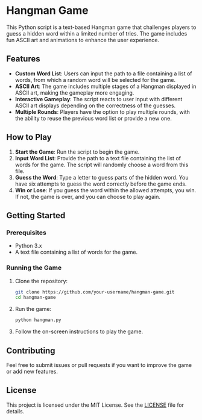 # Hangman Game

This Python script is a text-based Hangman game that challenges players to guess a hidden word within a limited number of tries. The game includes fun ASCII art and animations to enhance the user experience.

## Features

- **Custom Word List**: Users can input the path to a file containing a list of words, from which a random word will be selected for the game.
- **ASCII Art**: The game includes multiple stages of a Hangman displayed in ASCII art, making the gameplay more engaging.
- **Interactive Gameplay**: The script reacts to user input with different ASCII art displays depending on the correctness of the guesses.
- **Multiple Rounds**: Players have the option to play multiple rounds, with the ability to reuse the previous word list or provide a new one.

## How to Play

1. **Start the Game**: Run the script to begin the game.
2. **Input Word List**: Provide the path to a text file containing the list of words for the game. The script will randomly choose a word from this file.
3. **Guess the Word**: Type a letter to guess parts of the hidden word. You have six attempts to guess the word correctly before the game ends.
4. **Win or Lose**: If you guess the word within the allowed attempts, you win. If not, the game is over, and you can choose to play again.

## Getting Started

### Prerequisites

- Python 3.x
- A text file containing a list of words for the game.

### Running the Game

1. Clone the repository:
    ```bash
    git clone https://github.com/your-username/hangman-game.git
    cd hangman-game
    ```

2. Run the game:
    ```bash
    python hangman.py
    ```

3. Follow the on-screen instructions to play the game.

## Contributing

Feel free to submit issues or pull requests if you want to improve the game or add new features.

## License

This project is licensed under the MIT License. See the [LICENSE](LICENSE) file for details.

